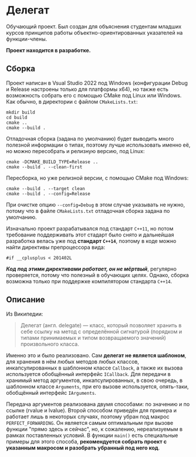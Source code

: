 # Делегат

Обучающий проект. Был создан для объяснения студентам младших курсов принципов работы объектно-ориентированных указателей на функции-члены.

**Проект находится в разработке.**

## Сборка

Проект написан в Vsual Studio 2022 под Windows (конфигурации Debug и Release настроены только для платформы x64), но также есть возможность собрать его с помощью CMake под Linux или Windows. Как обычно, в директории с файлом `CMakeLists.txt`:

    mkdir build
    cd build
    cmake ..
    cmake --build .
    
Отладочная сборка (задана по умолчанию) будет выводить много полезной информации о типах, поэтому лучше использовать именно её, но можно пересобрать и релизную версию, под Linux:

    cmake -DCMAKE_BUILD_TYPE=Release ..
    cmake --build . --clean-first
    
Пересборка, но уже релизной версии, с помощью CMake под Windows:

    cmake --build . --target clean
    cmake --build . --config=Release

При очистке опцию `--config=Debug` в этом случае указывать не нужно, потому что в файле `CMakeLists.txt` отладочная сборка задана по умолчанию.

Изначально проект разрабатывался под стандарт `C++11`, но потом требование поддерживать этот стадарт было снято и дальнейшая разработка велась уже под **стандарт `C++14`**, поэтому в коде можно найти директивы препроцессора вида:

    #if __cplusplus < 201402L
    
***Код под этими директивами работает, он не мёртвый***, регулярно проверяется, потому что полезный в обучающих целях. Однако, сборка возможна только при поддержке компилятором стандарта `C++14`.

## Описание

Из Википедии:

> Делегат (англ. delegate) — класс, который позволяет хранить в себе ссылку на метод с определённой сигнатурой (порядком и типами принимаемых и типом возвращаемого значений) произвольного класса.

Именно это и было реализовано. Сам **делегат не является шаблоном**, для хранения в нём любых методов любых классов, инкапсулированных в шаблонном классе `Callback`, а также их вызова используется обобщённый интерфейс `ICallback`. Для передачи в хранимый метод аргументов, инкапсулированных, в свою очередь, в шаблонном классе `Arguments`, при его вызове используется, опять-таки, обобщённый интерфейс `IArguments`.

Передача аргументов реализована двумя способами: по значению и по ссылке (rvalue и lvalue). Второй способом приведён для примера и работает лишь в некоторых случаях, поэтому убран под макрос `PERFECT_FORWARDING`. Он является самым оптимальным при вызове функции "прямо здесь и сейчас", но, к сожалению, нереализуемым в рамках поставленных условий. В функции `main()` есть специальные примеры для этого способа, **рекомендуется собрать проект с указанным макросом и разобрать убранный под него код**.
